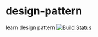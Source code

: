 # design-pattern
learn design pattern
[![Build Status](https://travis-ci.com/qinkai176/design-pattern.svg?branch=master)](https://travis-ci.com/qinkai176/design-pattern)

